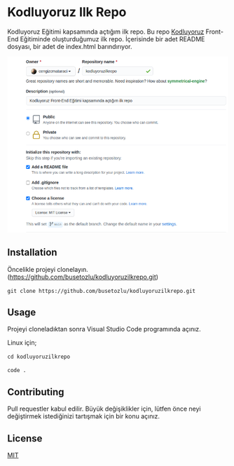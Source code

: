 # Kodluyoruz Ilk Repo

Kodluyoruz Eğitimi kapsamında açtığım ilk repo. Bu repo [Kodluyoruz](https://kodluyoruz.org/tr/kodluyoruz/) Front-End Eğitiminde oluşturduğumuz ilk repo. İçerisinde bir adet README dosyası, bir adet de index.html barındırıyor.

![image](https://raw.githubusercontent.com/Kodluyoruz/taskforce/main/git/odev1/figures/github.png)

## Installation

Öncelikle projeyi clonelayın. (https://github.com/busetozlu/kodluyoruzilkrepo.git)

`git clone https://github.com/busetozlu/kodluyoruzilkrepo.git`

## Usage

Projeyi cloneladıktan sonra Visual Studio Code programında açınız.

Linux için;

`cd kodluyoruzilkrepo`

`code .`

## Contributing

Pull requestler kabul edilir. Büyük değişiklikler için, lütfen önce neyi değiştirmek istediğinizi tartışmak için bir konu açınız.

## License

[MIT](choosealicense.com/licenses/mit/)


